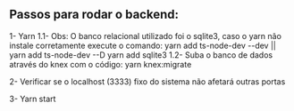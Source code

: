 ## Passos para rodar o backend:
1- Yarn
1.1- Obs: O banco relacional utilizado foi o sqlite3, caso o yarn não instale corretamente execute o comando:
  yarn add ts-node-dev --dev || yarn add ts-node-dev --D
  yarn add sqlite3
1.2- Suba o banco de dados através do knex com o código:
  yarn knex:migrate
  
2- Verificar se o localhost (3333) fixo do sistema não afetará outras portas

3- Yarn start